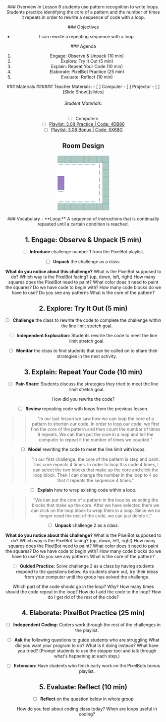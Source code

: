 <header class='header' title='Writing Loops II' subtitle='Lesson 3.08'/>

<notable>
<iconp src='/icons/activity.png'>### Overview</iconp>
In Lesson 8 students use pattern recognition to write loops. Students practice identifying the core of a pattern and the number of times it repeats in order to rewrite a sequence of code with a loop.

<iconp src='/icons/objectives.png'>### Objectives</iconp>
- I can rewrite a repeating sequence with a loop.

<iconp src='/icons/agenda.png'>### Agenda</iconp>
1. Engage: Observe & Unpack (10 min)
1. Explore: Try It Out (5 min)
1. Explain: Repeat Your Code (10 min)
1. Elaborate: PixelBot Practice (25 min)
1. Evaluate: Reflect (10 min)

<note>
<iconp src='/icons/materials.png'>### Materials</iconp>
###### Teacher Materials:
- [ ] Computer
- [ ] Projector
- [ ] [Slide Show][slides]

###### Student Materials:
- [ ] Computers
- [ ] [Playlist: 3.08 Practice | Code: 4DB86][elaborate]
- [ ] [Playlist: 3.08 Bonus | Code: 5X6BG][extension]
</note>

## Room Design
![room](/images/layout-online.png)

<note>
<iconp src='/icons/vocab.png'>### Vocabulary</iconp>
- **Loop:** A sequence of instructions that is continually repeated until a certain condition is reached.
</note>

<pagebreak/>

## 1. Engage: Observe & Unpack (5 min)
- [ ] **Introduce** challenge number 1 from the PixelBot playlist.

- [ ] **Unpack** the challenge as a class.

<iconp type='question'>**What do you notice about this challenge?**</iconp>
  <iconp type='question'>What is the PixelBot supposed to do?</iconp>
  <iconp type='question'>Which way is the PixelBot facing? (up, down, left, right)</iconp>
  <iconp type='question'>How many squares does the PixelBot need to paint?</iconp>
  <iconp type='question'>What color does it need to paint the squares?</iconp>
  <iconp type='question'>Do we have code to begin with?</iconp>
  <iconp type='question'>How many code blocks do we have to use?</iconp>
  <iconp type='question'>Do you see any patterns</iconp>
  <iconp type='question'>What is the core of the pattern?</iconp>

## 2. Explore: Try It Out (5 min)
- [ ] **Challenge** the class to rewrite the code to complete the challenge within the line limit stretch goal.

- [ ] **Independent Exploration:** Students rewrite the code to meet the line limit stretch goal.

- [ ] **Monitor** the class to find students that can be called on to share their strategies in the next activity.

## 3. Explain: Repeat Your Code (10 min)
- [ ]  **Pair-Share:** Students discuss the strategies they tried to meet the line limit stretch goal.

<iconp type='question'>How did you rewrite the code?</iconp>

- [ ] **Review** repeating code with loops from the previous lesson.
>>"In our last lesson we saw how we can loop the core of a pattern to shorten our code. In order to loop our code, we first find the core of the pattern and then count the number of times it repeats. We can then put the core in a loop and tell the computer to repeat it the number of times we counted."

- [ ] **Model** rewriting the code to meet the line limit with loops.
>>"In our first challenge, the core of the pattern is step and paint. This core repeats 4 times. In order to loop this code 4 times, I can select the two blocks that make up the core and click the loop block. Then I can change the number in the loop to 4 so that it repeats the sequence 4 times."

- [ ] **Explain** how to wrap existing code within a loop.
>>"We can put the core of a pattern in the loop by selecting the blocks that make up the core. After we have selected them we can click on the loop block to wrap them in a loop. Since we no longer need the rest of the code, we can just delete it."

- [ ] **Unpack** challenge 2 as a class.

<iconp type='question'>**What do you notice about this challenge?**</iconp>
  <iconp type='question'>What is the PixelBot supposed to do?</iconp>
  <iconp type='question'>Which way is the PixelBot facing? (up, down, left, right)</iconp>
  <iconp type='question'>How many squares does the PixelBot need to paint?</iconp>
  <iconp type='question'>What color does it need to paint the squares?</iconp>
  <iconp type='question'>Do we have code to begin with?</iconp>
  <iconp type='question'>How many code blocks do we have to use?</iconp>
  <iconp type='question'>Do you see any patterns</iconp>
  <iconp type='question'>What is the core of the pattern?</iconp>

- [ ] **Guided Practice:** Solve challenge 2 as a class by having students respond to the questions below. As students share out, try their ideas from your computer until the group has solved the challenge.

<iconp type='question'>Which part of the code should go in the loop? Why?</iconp>
<iconp type='question'>How many times should the code repeat in the loop?</iconp>
<iconp type='question'>How do I add the code to the loop?</iconp>
<iconp type='question'>How do I get rid of the rest of the code?</iconp>

## 4. Elaborate: PixelBot Practice (25 min)
- [ ]  **Independent Coding:** Coders work through the rest of the challenges in the playlist.

- [ ]  **Ask** the following questions to guide students who are struggling
  <iconp type='question'>What did you want your program to do?</iconp>
  <iconp type='question'>What is it doing instead?</iconp>
  <iconp type='question'>What have you tried? (Prompt students to use the stepper tool and talk through what's happening at each step.)</iconp>

- [ ] **Extension:** Have students who finish early work on the PixelBots bonus playlist.

## 5. Evaluate: Reflect  (10 min)
-  [ ] **Reflect** on the question below in whole group

  <iconp type='question'>How do you feel about coding class today?</iconp>
  <iconp type='question'>When are loops useful in coding?</iconp>

</notable>

[slides]: https://drive.google.com/open?id=1QiUZBbujvJ9AWZuZd7phI9JHCQFQNxqh4-FpWJSw-Kc
[elaborate]: http://www.pixelbots.io/4DB86
[extension]: http://www.pixelbots.io/5X6BG
